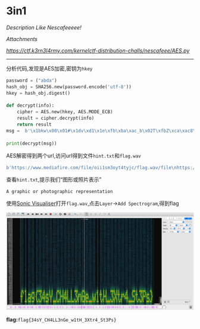 # 3in1

*Description*
*Like Nescafeeeee!*

*Attachments*

*https://ctf.k3rn3l4rmy.com/kernelctf-distribution-challs/nescafeee/AES.py*

---

分析代码,发现是AES加密,密钥为`hkey`

```python
password = ("abda")    
hash_obj = SHA256.new(password.encode('utf-8'))    
hkey = hash_obj.digest()

def decrypt(info):
    cipher = AES.new(hkey, AES.MODE_ECB)
    result = cipher.decrypt(info)
    return result
msg =  b'\x1bkw\x00\x01#\x1dv\xd1\x1e\xfb\xba\xac_b\x02T\xfbZ\xca\xac8Y\\8@4\xba;\xe1\x11$\x19\xe8\x89t\t\xc8\xfd\x93\xd8-\xba\xaa\xbe\xf1\xa0\xab\x18\xa0\x12$\x9f\xdb\x08~\x81O\xf0y\xe9\xef\xc41\x1a$\x1cN3\xe8F\\\xef\xc1G\xeb\xdb\xa1\x93*F\x1b|\x1c\xec\xa3\x04\xbf\x8a\xd9\x16\xbc;\xd2\xaav6pWX\xc1\xc0o\xab\xd5V^\x1d\x11\xe4}6\xa4\x1b\\G\xd4e\xc2mP\xdb\x9b\x9f\xb0Z\xf12'

print(decrypt(msg))
```
AES解密得到两个url,访问url得到文件`hint.txt`和`flag.wav`
```python
b'https://www.mediafire.com/file/oii1sm3oyt4tyjc/flag.wav/file\nhttps://www.mediafire.com/file/rgdww91os3we7eo/hint.txt/file{{{{{{{'
```

查看`hint.txt`,提示我们“图形或照片表示”

```
A graphic or photographic representation 
```

使用[Sonic Visualiser](https://www.sonicvisualiser.org/download.html)打开`flag.wav`,点击`Layer`->`Add Spectrogram`,得到flag

![image-20211119215941779](images/image-20211119215941779.png)



**flag:**`flag{34sY_CH4LL3nGe_w1tH_3Xtr4_St3Ps}`
